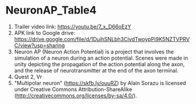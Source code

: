# NeuronAP_Table4

1. Trailer video link: https://youtu.be/7_x_D66oEzY
2. APK link to Google drive: https://drive.google.com/file/d/1DuihSNLbh3CivdTwoypPi9K5NZTVPRVC/view?usp=sharing
3. Neuron AP (Neuron Action Potential) is a project that involves the simulation of a neuron during an action potential. Scenes were made in unity depicting the propagation of the action potential along the axon, and the release of neurotransmitter at the end of the axon terminal.
4. Quest 2, Vr
5. "Multipolar neuron" (https://skfb.ly/ouuRZ) by Alain Sorazu is licensed under Creative Commons Attribution-ShareAlike (http://creativecommons.org/licenses/by-sa/4.0/).
